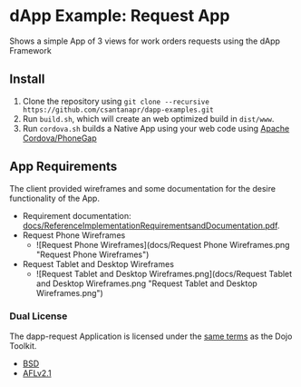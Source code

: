 # dApp Example: Request App
Shows a simple App of 3 views for work orders requests using the dApp Framework

## Install
1. Clone the repository using `git clone --recursive https://github.com/csantanapr/dapp-examples.git`
2. Run `build.sh`, which will create an web optimized build in `dist/www`.
3. Run `cordova.sh` builds a Native App using your web code using [Apache Cordova/PhoneGap](http://cordova.io)

## App Requirements
The client provided wireframes and some documentation for the desire functionality of the App.

- Requirement documentation: [docs/ReferenceImplementationRequirementsandDocumentation.pdf](docs/ReferenceImplementationRequirementsandDocumentation.pdf "ReferenceImplementationRequirementsandDocumentation").
- Request Phone Wireframes
    - ![Request Phone Wireframes](docs/Request Phone Wireframes.png "Request Phone Wireframes")
- Request Tablet and Desktop Wireframes
    - ![Request Tablet and Desktop Wireframes.png](docs/Request Tablet and Desktop Wireframes.png "Request Tablet and Desktop Wireframes.png")


### Dual License
The dapp-request Application is licensed under the [same
terms](https://github.com/dojo/dojo/blob/master/LICENSE) as the Dojo
Toolkit.

* [BSD](https://github.com/dojo/dojo/blob/master/LICENSE#L13)
* [AFLv2.1](https://github.com/dojo/dojo/blob/master/LICENSE#L43)
